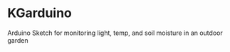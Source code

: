 KGarduino
=========

Arduino Sketch for monitoring light, temp, and soil moisture in an outdoor garden
